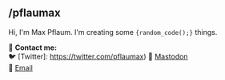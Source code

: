 ## /pflaumax  
Hi, I'm Max Pflaum. I'm creating some `{random_code();}` things.  

📨 **Contact me:**  
🐦 [Twitter]: https://twitter.com/pflaumax) 
🦣 [Mastodon](https://fosstodon.org/@pflaumax)  
📧 [Email](mailto:max@pflaumax.dev)  
